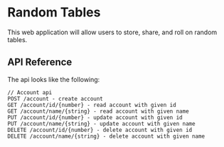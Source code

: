 # Random Tables
This web application will allow users to store, share, and roll on random tables.

## API Reference
The api looks like the following:
```
// Account api
POST /account - create account
GET /account/id/{number} - read account with given id
GET /account/name/{string} - read account with given name
PUT /account/id/{number} - update account with given id
PUT /account/name/{string} - update account with given name
DELETE /account/id/{number} - delete account with given id
DELETE /account/name/{string} - delete account with given name
```
